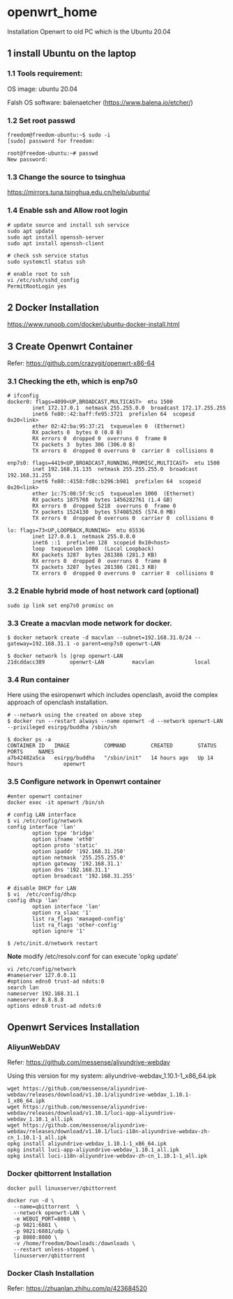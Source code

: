 # openwrt_home
Installation Openwrt to old PC which is the Ubuntu 20.04

## 1 install Ubuntu on the laptop
### 1.1 Tools requirement:

OS image: ubuntu 20.04

Falsh OS software: balenaetcher (https://www.balena.io/etcher/) 

### 1.2 Set root passwd
```
freedom@freedom-ubuntu:~$ sudo -i
[sudo] password for freedom:

root@freedom-ubuntu:~# passwd
New password:
```

### 1.3 Change the source to tsinghua

https://mirrors.tuna.tsinghua.edu.cn/help/ubuntu/

### 1.4 Enable ssh and Allow root login

```
# update source and install ssh service
sudo apt update
sudo apt install openssh-server
sudo apt install openssh-client

# check ssh service status
sudo systemctl status ssh

# enable root to ssh
vi /etc/ssh/sshd_config
PermitRootLogin yes
```


## 2 Docker Installation

https://www.runoob.com/docker/ubuntu-docker-install.html


## 3 Create Openwrt Container 

Refer: https://github.com/crazygit/openwrt-x86-64

### 3.1 Checking the eth, which is enp7s0
```
# ifconfig
docker0: flags=4099<UP,BROADCAST,MULTICAST>  mtu 1500
        inet 172.17.0.1  netmask 255.255.0.0  broadcast 172.17.255.255
        inet6 fe80::42:baff:fe95:3721  prefixlen 64  scopeid 0x20<link>
        ether 02:42:ba:95:37:21  txqueuelen 0  (Ethernet)
        RX packets 0  bytes 0 (0.0 B)
        RX errors 0  dropped 0  overruns 0  frame 0
        TX packets 3  bytes 306 (306.0 B)
        TX errors 0  dropped 0 overruns 0  carrier 0  collisions 0

enp7s0: flags=4419<UP,BROADCAST,RUNNING,PROMISC,MULTICAST>  mtu 1500
        inet 192.168.31.135  netmask 255.255.255.0  broadcast 192.168.31.255
        inet6 fe80::4158:fd8c:b296:b981  prefixlen 64  scopeid 0x20<link>
        ether 1c:75:08:5f:9c:c5  txqueuelen 1000  (Ethernet)
        RX packets 1875708  bytes 1456282761 (1.4 GB)
        RX errors 0  dropped 5218  overruns 0  frame 0
        TX packets 1524130  bytes 574085265 (574.0 MB)
        TX errors 0  dropped 0 overruns 0  carrier 0  collisions 0

lo: flags=73<UP,LOOPBACK,RUNNING>  mtu 65536
        inet 127.0.0.1  netmask 255.0.0.0
        inet6 ::1  prefixlen 128  scopeid 0x10<host>
        loop  txqueuelen 1000  (Local Loopback)
        RX packets 3287  bytes 281386 (281.3 KB)
        RX errors 0  dropped 0  overruns 0  frame 0
        TX packets 3287  bytes 281386 (281.3 KB)
        TX errors 0  dropped 0 overruns 0  carrier 0  collisions 0
```

### 3.2 Enable hybrid mode of host network card (optional)
`sudo ip link set enp7s0 promisc on`

### 3.3 Create a macvlan mode network for docker. 
```
$ docker network create -d macvlan --subnet=192.168.31.0/24 --gateway=192.168.31.1 -o parent=enp7s0 openwrt-LAN

$ docker network ls |grep openwrt-LAN
21dcddacc389        openwrt-LAN         macvlan             local
```

### 3.4 Run container
Here using the esiropenwrt which includes openclash, avoid the complex approach of openclash installation.

```
# --network using the created on above step
$ docker run --restart always --name openwrt -d --network openwrt-LAN --privileged esirpg/buddha /sbin/sh

$ docker ps -a
CONTAINER ID   IMAGE           COMMAND        CREATED        STATUS        PORTS     NAMES
a7b42482a5ca   esirpg/buddha   "/sbin/init"   14 hours ago   Up 14 hours             openwrt
```

### 3.5 Configure network in Openwrt container
```
#enter openwrt container
docker exec -it openwrt /bin/sh

# config LAN interface 
$ vi /etc/config/network
config interface 'lan'
        option type 'bridge'
        option ifname 'eth0'
        option proto 'static'
        option ipaddr '192.168.31.250'
        option netmask '255.255.255.0'
        option gateway '192.168.31.1'
        option dns '192.168.31.1'
        option broadcast '192.168.31.255'

# disable DHCP for LAN
$ vi  /etc/config/dhcp
config dhcp 'lan'
        option interface 'lan'
        option ra_slaac '1'
        list ra_flags 'managed-config'
        list ra_flags 'other-config'
        option ignore '1'

$ /etc/init.d/network restart
```

**Note**
modify /etc/resolv.conf for can execute 'opkg update' 
```
vi /etc/config/network
#nameserver 127.0.0.11
#options edns0 trust-ad ndots:0
search lan
nameserver 192.168.31.1
nameserver 8.8.8.8
options edns0 trust-ad ndots:0
```


## Openwrt Services Installation

### AliyunWebDAV
Refer: https://github.com/messense/aliyundrive-webdav

Using this version for my system: aliyundrive-webdav_1.10.1-1_x86_64.ipk 

```
wget https://github.com/messense/aliyundrive-webdav/releases/download/v1.10.1/aliyundrive-webdav_1.10.1-1_x86_64.ipk
wget https://github.com/messense/aliyundrive-webdav/releases/download/v1.10.1/luci-app-aliyundrive-webdav_1.10.1_all.ipk
wget https://github.com/messense/aliyundrive-webdav/releases/download/v1.10.1/luci-i18n-aliyundrive-webdav-zh-cn_1.10.1-1_all.ipk
opkg install aliyundrive-webdav_1.10.1-1_x86_64.ipk
opkg install luci-app-aliyundrive-webdav_1.10.1_all.ipk
opkg install luci-i18n-aliyundrive-webdav-zh-cn_1.10.1-1_all.ipk
```


### Docker qbittorrent Installation
```
docker pull linuxserver/qbittorrent

docker run -d \
  --name=qbittorrent  \
  --network openwrt-LAN \
  -e WEBUI_PORT=8080 \
  -p 9821:6881 \
  -p 9821:6881/udp \
  -p 8080:8080 \
  -v /home/freedom/Downloads:/downloads \
  --restart unless-stopped \
  linuxserver/qbittorrent
  ```
  
### Docker Clash Installation
  
Refer: https://zhuanlan.zhihu.com/p/423684520

